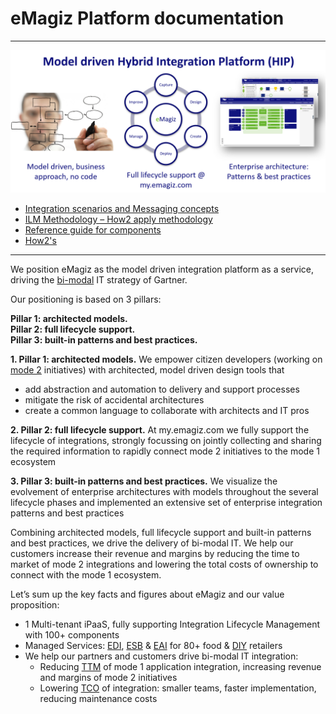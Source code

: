 # eMagiz Platform documentation
---  
![alttext](img/eMagizHIP.png) 
- [Integration scenarios and Messaging concepts](mds/integration/index.md)  
- [ILM Methodology – How2 apply methodology](mds/iPaaS/index.md)
- [Reference guide for components](mds/referenceguide/index.md) 
- [How2's](mds/howto/index.md)
---

 

We position eMagiz as the model driven integration platform as a service, driving the [bi-modal](https://www.gartner.com/it-glossary/bimodal) IT strategy of Gartner. 

Our positioning is based on 3 pillars:

**Pillar 1: architected models.  
Pillar 2: full lifecycle support.  
Pillar 3: built-in patterns and best practices.** 

**1. Pillar 1: architected models.** We empower citizen developers (working on [mode 2](https://www.gartner.com/it-glossary/bimodal) initiatives) with architected, model driven design tools that   
  * add abstraction and automation to delivery and support processes  
  * mitigate the risk of accidental architectures  
  * create a common language to collaborate with architects and IT pros  
  
**2. Pillar 2: full lifecycle support.** At my.emagiz.com we fully support the lifecycle of integrations, strongly focussing on jointly collecting and sharing the required information to rapidly connect mode 2 initiatives to the mode 1 ecosystem  

**3. Pillar 3: built-in patterns and best practices.** We visualize the evolvement of enterprise architectures with models throughout the several lifecycle phases and implemented an extensive set of enterprise integration patterns and best practices  

Combining architected models, full lifecycle support and built-in patterns and best practices, we drive the delivery of bi-modal IT. We help our customers increase their revenue and margins by reducing the time to market of mode 2 integrations and lowering the total costs of ownership to connect with the mode 1 ecosystem.  

Let’s sum up the key facts and figures about eMagiz and our value proposition:

  * 1 Multi-tenant iPaaS, fully supporting Integration Lifecycle Management with 100+ components
  * Managed Services: [EDI](https://en.wikipedia.org/wiki/Electronic_data_interchange "Electronic Data Interchange"), [ESB](https://en.wikipedia.org/wiki/Enterprise_service_bus "Enterprise Service Bus") & [EAI](https://en.wikipedia.org/wiki/Enterprise_application_integration "Enterprise Application Integration") for 80+ food & [DIY](https://en.wikipedia.org/wiki/Do_it_yourself "Do It Yourself") retailers
  * We help our partners and customers drive bi-modal IT integration:
    * Reducing [TTM](https://en.wikipedia.org/wiki/Time_to_market "Time To Market") of mode 1 application  integration, increasing revenue and margins of mode 2 initiatives
    * Lowering [TCO](https://en.wikipedia.org/wiki/Total_cost_of_ownership "Total Cost of Ownership") of integration: smaller teams, faster implementation, reducing maintenance costs


<!--- 
- Tutorials
- Best practices 
--->
<!--- - Platform API documentation
- Release notes
--->

<!-- This page is NOT taken into account automatically in our build process! -->
